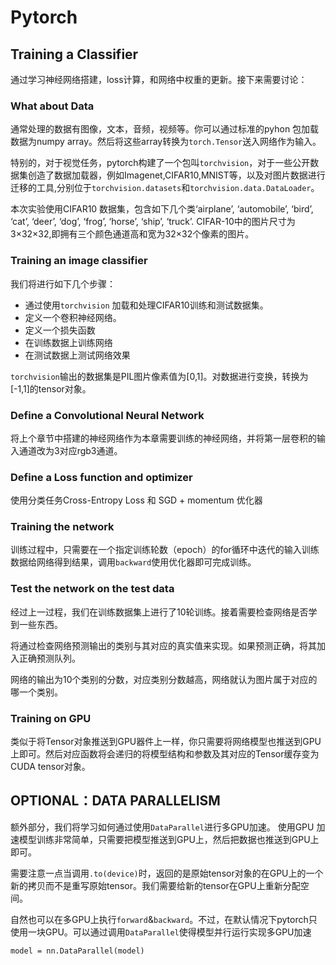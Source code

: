 # Pytorch
## Training a Classifier
通过学习神经网络搭建，loss计算，和网络中权重的更新。接下来需要讨论：
### What about Data
通常处理的数据有图像，文本，音频，视频等。你可以通过标准的pyhon 包加载数据为numpy array。然后将这些array转换为`torch.Tensor`送入网络作为输入。

特别的，对于视觉任务，pytorch构建了一个包叫`torchvision`，对于一些公开数据集创造了数据加载器，例如Imagenet,CIFAR10,MNIST等，以及对图片数据进行迁移的工具,分别位于`torchvision.datasets`和`torchvision.data.DataLoader`。

本次实验使用CIFAR10 数据集，包含如下几个类‘airplane’, ‘automobile’, ‘bird’, ‘cat’, ‘deer’, ‘dog’, ‘frog’, ‘horse’, ‘ship’, ‘truck’. CIFAR-10中的图片尺寸为3×32×32,即拥有三个颜色通道高和宽为32×32个像素的图片。

### Training an image classifier
我们将进行如下几个步骤：
+ 通过使用`torchvision` 加载和处理CIFAR10训练和测试数据集。
+ 定义一个卷积神经网络。
+ 定义一个损失函数
+ 在训练数据上训练网络
+ 在测试数据上测试网络效果
 
`torchvision`输出的数据集是PIL图片像素值为[0,1]。对数据进行变换，转换为[-1,1]的tensor对象。

### Define a Convolutional Neural Network
将上个章节中搭建的神经网络作为本章需要训练的神经网络，并将第一层卷积的输入通道改为3对应rgb3通道。
### Define a Loss function and optimizer
使用分类任务Cross-Entropy Loss 和 SGD + momentum 优化器
### Training the network
训练过程中，只需要在一个指定训练轮数（epoch）的for循环中迭代的输入训练数据给网络得到结果，调用`backward`使用优化器即可完成训练。
### Test the network on the test data
 经过上一过程，我们在训练数据集上进行了10轮训练。接着需要检查网络是否学到一些东西。
 
 将通过检查网络预测输出的类别与其对应的真实值来实现。如果预测正确，将其加入正确预测队列。
 
 网络的输出为10个类别的分数，对应类别分数越高，网络就认为图片属于对应的哪一个类别。
### Training on GPU
类似于将Tensor对象推送到GPU器件上一样，你只需要将网络模型也推送到GPU 上即可。然后对应函数将会递归的将模型结构和参数及其对应的Tensor缓存变为CUDA tensor对象。
## OPTIONAL：DATA PARALLELISM
额外部分，我们将学习如何通过使用`DataParallel`进行多GPU加速。
使用GPU 加速模型训练非常简单，只需要把模型推送到GPU上，然后把数据也推送到GPU上即可。

需要注意一点当调用`.to(device)`时，返回的是原始tensor对象的在GPU上的一个新的拷贝而不是重写原始tensor。我们需要给新的tensor在GPU上重新分配空间。

自然也可以在多GPU上执行`forward`&`backward`。不过，在默认情况下pytorch只使用一块GPU。可以通过调用`DataParallel`使得模型并行运行实现多GPU加速

`model = nn.DataParallel(model)`
